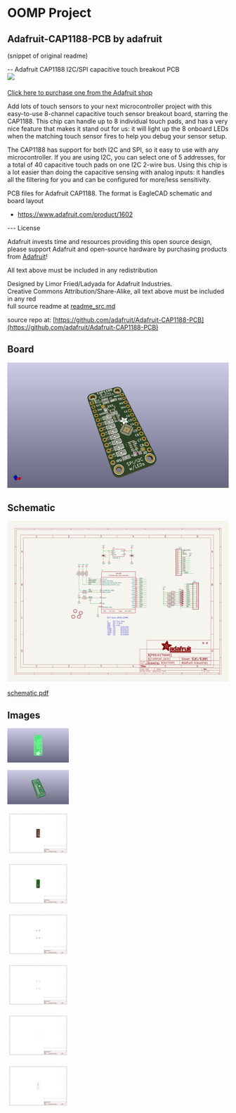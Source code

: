 # OOMP Project  
## Adafruit-CAP1188-PCB  by adafruit  
  
(snippet of original readme)  
  
-- Adafruit CAP1188 I2C/SPI capacitive touch breakout PCB  
<a href="http://www.adafruit.com/products/1602"><img src="assets/image.jpg?raw=true" width="500px"><br/>  
Click here to purchase one from the Adafruit shop</a>  
  
Add lots of touch sensors to your next microcontroller project with this easy-to-use 8-channel capacitive touch sensor breakout board, starring the CAP1188. This chip can handle up to 8 individual touch pads, and has a very nice feature that makes it stand out for us: it will light up the 8 onboard LEDs when the matching touch sensor fires to help you debug your sensor setup.  
  
The CAP1188 has support for both I2C and SPI, so it easy to use with any microcontroller. If you are using I2C, you can select one of 5 addresses, for a total of 40 capacitive touch pads on one I2C 2-wire bus. Using this chip is a lot easier than doing the capacitive sensing with analog inputs: it handles all the filtering for you and can be configured for more/less sensitivity.  
  
PCB files for Adafruit CAP1188. The format is EagleCAD schematic and board layout  
- https://www.adafruit.com/product/1602  
  
--- License  
  
Adafruit invests time and resources providing this open source design, please support Adafruit and open-source hardware by purchasing products from [Adafruit](https://www.adafruit.com)!  
  
All text above must be included in any redistribution  
  
Designed by Limor Fried/Ladyada for Adafruit Industries.  
Creative Commons Attribution/Share-Alike, all text above must be included in any red  
  full source readme at [readme_src.md](readme_src.md)  
  
source repo at: [https://github.com/adafruit/Adafruit-CAP1188-PCB](https://github.com/adafruit/Adafruit-CAP1188-PCB)  
## Board  
  
[![working_3d.png](working_3d_600.png)](working_3d.png)  
## Schematic  
  
[![working_schematic.png](working_schematic_600.png)](working_schematic.png)  
  
[schematic pdf](working_schematic.pdf)  
## Images  
  
[![working_3D_bottom.png](working_3D_bottom_140.png)](working_3D_bottom.png)  
  
[![working_3D_top.png](working_3D_top_140.png)](working_3D_top.png)  
  
[![working_assembly_page_01.png](working_assembly_page_01_140.png)](working_assembly_page_01.png)  
  
[![working_assembly_page_02.png](working_assembly_page_02_140.png)](working_assembly_page_02.png)  
  
[![working_assembly_page_03.png](working_assembly_page_03_140.png)](working_assembly_page_03.png)  
  
[![working_assembly_page_04.png](working_assembly_page_04_140.png)](working_assembly_page_04.png)  
  
[![working_assembly_page_05.png](working_assembly_page_05_140.png)](working_assembly_page_05.png)  
  
[![working_assembly_page_06.png](working_assembly_page_06_140.png)](working_assembly_page_06.png)  

